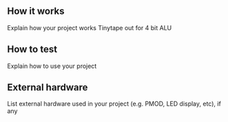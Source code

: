 <!---

This file is used to generate your project datasheet. Please fill in the information below and delete any unused
sections.

You can also include images in this folder and reference them in the markdown. Each image must be less than
512 kb in size, and the combined size of all images must be less than 1 MB.
-->

## How it works

Explain how your project works
Tinytape out for 4 bit ALU

## How to test

Explain how to use your project

## External hardware

List external hardware used in your project (e.g. PMOD, LED display, etc), if any
